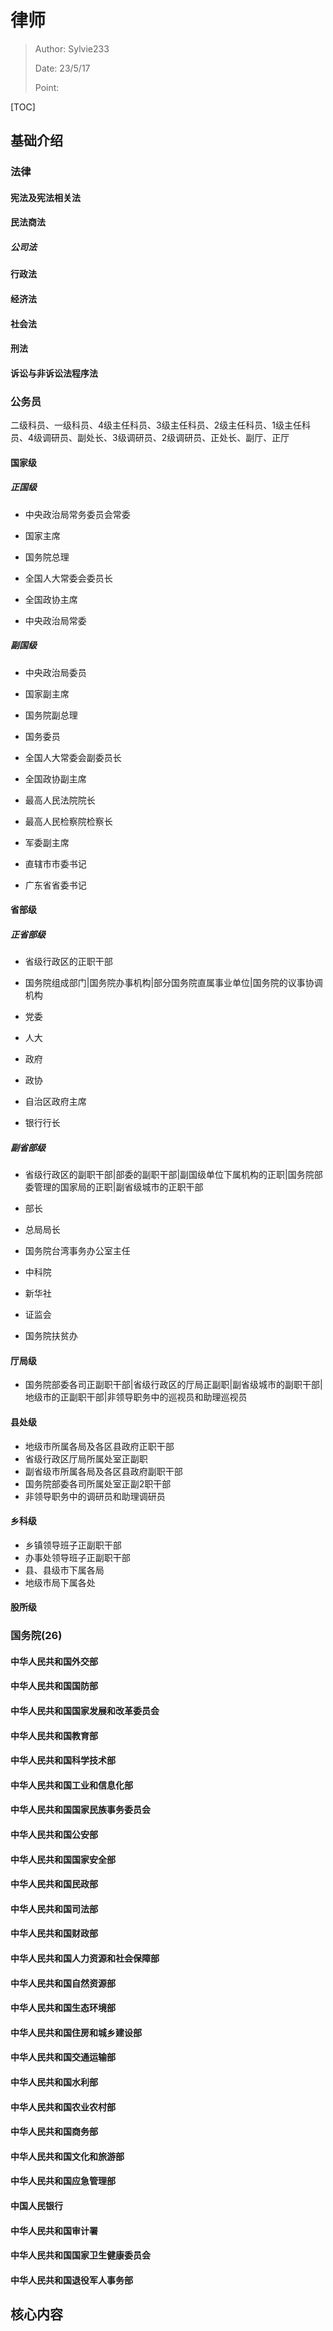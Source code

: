 # 律师

> Author: Sylvie233
>
> Date: 23/5/17
>
> Point:

[TOC]

## 基础介绍

### 法律

#### 宪法及宪法相关法





#### 民法商法

##### 公司法







#### 行政法





#### 经济法





#### 社会法





#### 刑法



#### 诉讼与非诉讼法程序法





### 公务员

二级科员、一级科员、4级主任科员、3级主任科员、2级主任科员、1级主任科员、4级调研员、副处长、3级调研员、2级调研员、正处长、副厅、正厅







#### 国家级

##### 正国级

- 中央政治局常务委员会常委

- 国家主席
- 国务院总理
- 全国人大常委会委员长
- 全国政协主席
- 中央政治局常委



##### 副国级

- 中央政治局委员

- 国家副主席
- 国务院副总理
- 国务委员
- 全国人大常委会副委员长
- 全国政协副主席
- 最高人民法院院长
- 最高人民检察院检察长
- 军委副主席
- 直辖市市委书记
- 广东省省委书记





#### 省部级

##### 正省部级

- 省级行政区的正职干部
- 国务院组成部门|国务院办事机构|部分国务院直属事业单位|国务院的议事协调机构

- 党委
- 人大
- 政府
- 政协

- 自治区政府主席
- 银行行长



##### 副省部级

- 省级行政区的副职干部|部委的副职干部|副国级单位下属机构的正职|国务院部委管理的国家局的正职|副省级城市的正职干部

- 部长
- 总局局长
- 国务院台湾事务办公室主任
- 中科院
- 新华社
- 证监会
- 国务院扶贫办







#### 厅局级

- 国务院部委各司正副职干部|省级行政区的厅局正副职|副省级城市的副职干部|地级市的正副职干部|非领导职务中的巡视员和助理巡视员



#### 县处级

- 地级市所属各局及各区县政府正职干部
- 省级行政区厅局所属处室正副职
- 副省级市所属各局及各区县政府副职干部
- 国务院部委各司所属处室正副2职干部
- 非领导职务中的调研员和助理调研员





#### 乡科级

- 乡镇领导班子正副职干部
- 办事处领导班子正副职干部
- 县、县级市下属各局
- 地级市局下属各处



#### 股所级







### 国务院(26)

#### 中华人民共和国外交部

#### 中华人民共和国国防部

#### 中华人民共和国国家发展和改革委员会

#### 中华人民共和国教育部

#### 中华人民共和国科学技术部

#### 中华人民共和国工业和信息化部

#### 中华人民共和国国家民族事务委员会

#### 中华人民共和国公安部

#### 中华人民共和国国家安全部

#### 中华人民共和国民政部

#### 中华人民共和国司法部

#### 中华人民共和国财政部

#### 中华人民共和国人力资源和社会保障部

#### 中华人民共和国自然资源部

#### 中华人民共和国生态环境部

#### 中华人民共和国住房和城乡建设部

#### 中华人民共和国交通运输部

#### 中华人民共和国水利部

#### 中华人民共和国农业农村部

#### 中华人民共和国商务部

#### 中华人民共和国文化和旅游部

#### 中华人民共和国应急管理部

#### 中国人民银行

#### 中华人民共和国审计署

#### 中华人民共和国国家卫生健康委员会

#### 中华人民共和国退役军人事务部









## 核心内容

